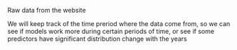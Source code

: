 Raw data from the website

We will keep track of the time preriod where the data come from, so we can see if models work more during certain periods of time, or see if some predictors have significant distribution change with the years
